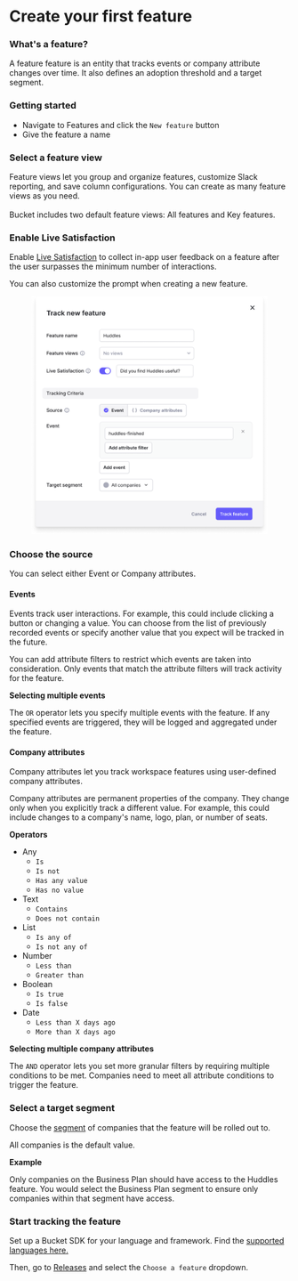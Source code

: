 # Create your first feature

### What's a feature?

A feature feature is an entity that tracks events or company attribute changes over time. It also defines an adoption threshold and a target segment.

### Getting started

* Navigate to Features and click the `New feature` button
* Give the feature a name

### Select a feature view

Feature views let you group and organize features, customize Slack reporting, and save column configurations. You can create as many feature views as you need.\
\
Bucket includes two default feature views: All features and Key features.

### Enable Live Satisfaction

Enable [Live Satisfaction](automated-feedback-surveys.md) to collect in-app user feedback on a feature after the user surpasses the minimum number of interactions.&#x20;

You can also customize the prompt when creating a new feature.

<figure><img src="../.gitbook/assets/Track new feature V2-min.png" alt=""><figcaption></figcaption></figure>

### Choose the source

You can select either Event or Company attributes.

#### **Events**

Events track user interactions. For example, this could include clicking a button or changing a value. You can choose from the list of previously recorded events or specify another value that you expect will be tracked in the future.

You can add attribute filters to restrict which events are taken into consideration. Only events that match the attribute filters will track activity for the feature.&#x20;

**Selecting multiple events**

The `OR` operator lets you specify multiple events with the feature. If any specified events are triggered, they will be logged and aggregated under the feature.

#### **Company attributes**

Company attributes let you track workspace features using user-defined company attributes.

Company attributes are permanent properties of the company. They change only when you explicitly track a different value. For example, this could include changes to a company's name, logo, plan, or number of seats.&#x20;

**Operators**&#x20;

* Any
  * `Is`
  * `Is not`
  * `Has any value`
  * `Has no value`
* Text
  * `Contains`
  * `Does not contain`
* List
  * `Is any of`
  * `Is not any of`
* Number
  * `Less than`
  * `Greater than`
* Boolean
  * `Is true`
  * `Is false`
* Date
  * `Less than X days ago`
  * `More than X days ago`

**Selecting multiple company attributes**&#x20;

The `AND` operator lets you set more granular filters by requiring multiple conditions to be met. Companies need to meet all attribute conditions to trigger the feature.

### Select a target segment

Choose the [segment](../introduction/concepts/segment.md) of companies that the feature will be rolled out to.&#x20;

All companies is the default value.&#x20;

**Example**

Only companies on the Business Plan should have access to the Huddles feature. You would select the Business Plan segment to ensure only companies within that segment have access.

### Start tracking the feature

Set up a Bucket SDK for your language and framework. Find the [supported languages here.](../quickstart/supported-languages.md)

Then, go to [Releases](create-your-first-release.md) and select the `Choose a feature` dropdown.&#x20;
